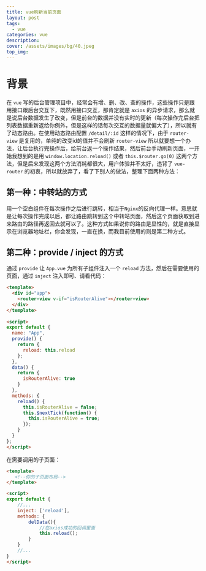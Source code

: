 ```yaml
---
title: vue刷新当前页面
layout: post
tags: 
  - vue
categories: vue
description: 
cover: /assets/images/bg/40.jpeg
top_img: 
---
```


# 背景

在 `vue` 写的后台管理项目中，经常会有增、删、改、查的操作，这些操作只是跟用接口跟后台交互下，既然用接口交互，那肯定就是 `axios` 的异步请求，那么就是说后台数据发生了改变，但是前台的数据并没有实时的更新（每次操作完后台把列表数据重新返给你例外，但是这样的话每次交互的数据量就偏大了），所以就有了动态路由。在使用动态路由配置 `/detail/:id` 这样的情况下，由于 `router-view` 是复用的，单纯的改变id的值并不会刷新 `router-view` 所以就要想一个办法，让后台执行完操作后，给前台返一个操作结果，然后前台手动刷新页面，一开始我想到的是用 `window.location.reload()` 或者 `this.$router.go(0)` 这两个方法，但是后来发现这两个方法消耗都很大，用户体验并不太好，违背了 `vue-router` 的初衷，所以就放弃了，看了下别人的做法，整理下面两种方法：

## 第一种：中转站的方式

用一个空白组件在每次操作之后进行跳转，相当于`Nginx`的反向代理一样。意思就是让每次操作完成以后，都让路由跳转到这个中转站页面，然后这个页面获取到进来路由的路径再返回去就可以了。这种方式如果说你的路由是显性的，就是直接显示在浏览器地址栏，你会发现，一直在换，而我目前使用的则是第二种方式。

## 第二种：provide / inject 的方式

通过 `provide` 让 `App.vue` 为所有子组件注入一个 `reload` 方法，然后在需要使用的页面，通过 `inject` 注入即可、请看代码：

```html
<template>
  <div id="app">
    <router-view v-if="isRouterAlive"></router-view>
  </div>
</template>
 
<script>
export default {
  name: "App",
  provide() {
    return {
      reload: this.reload
    };
  },
  data() {
    return {
      isRouterAlive: true
    }
  },
  methods: {
    reload() {
      this.isRouterAlive = false;
      this.$nextTick(function() {
        this.isRouterAlive = true;
      });
    }
  }
};
</script>
```

在需要调用的子页面：

```html
<template>
   <!--你的子页面布局-->
</template>

<script>
export default {
    //...
    inject: ['reload'],
    methods: {
        delData(){
            //在axios成功的回调里面
            this.reload();
        }
    }
    //...
}
</script>
```
